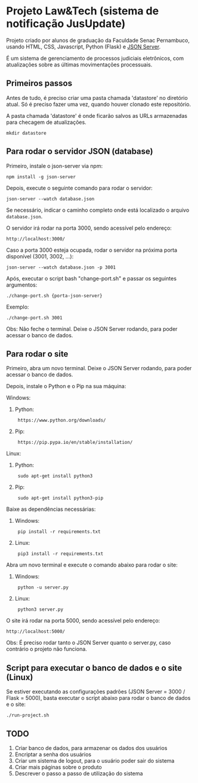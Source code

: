 # Projeto Law&Tech (sistema de notificação JusUpdate)

Projeto criado por alunos de graduação da Faculdade Senac Pernambuco, usando HTML, CSS, Javascript, Python (Flask) e [JSON Server](https://github.com/typicode/json-server).

É um sistema de gerenciamento de processos judiciais eletrônicos, com atualizações sobre as últimas movimentações processuais.

## Primeiros passos

Antes de tudo, é preciso criar uma pasta chamada 'datastore' no diretório atual. Só é preciso fazer uma vez, quando houver clonado este repositório.

A pasta chamada 'datastore' é onde ficarão salvos as URLs armazenadas para checagem de atualizações.

    mkdir datastore

## Para rodar o servidor JSON (database)

Primeiro, instale o json-server via npm:

    npm install -g json-server

Depois, execute o seguinte comando para rodar o servidor:

    json-server --watch database.json

Se necessário, indicar o caminho completo onde está localizado o arquivo `database.json`.

O servidor irá rodar na porta 3000, sendo acessível pelo endereço:

    http://localhost:3000/

Caso a porta 3000 esteja ocupada, rodar o servidor na próxima porta disponível (3001, 3002, ...):

    json-server --watch database.json -p 3001

Após, executar o script bash "change-port.sh" e passar os seguintes argumentos:

    ./change-port.sh {porta-json-server}
    
Exemplo:
    
    ./change-port.sh 3001

Obs: Não feche o terminal. Deixe o JSON Server rodando, para poder acessar o banco de dados.

## Para rodar o site

Primeiro, abra um novo terminal. Deixe o JSON Server rodando, para poder acessar o banco de dados.  

Depois, instale o Python e o Pip na sua máquina:

Windows:
   
1. Python: 

        https://www.python.org/downloads/

2. Pip: 

        https://pip.pypa.io/en/stable/installation/

Linux:

1. Python: 

        sudo apt-get install python3

2. Pip: 
    
        sudo apt-get install python3-pip  


Baixe as dependências necessárias:

1. Windows:

        pip install -r requirements.txt

2. Linux:

        pip3 install -r requirements.txt

Abra um novo terminal e execute o comando abaixo para rodar o site:

1. Windows:

        python -u server.py

2. Linux:

        python3 server.py

O site irá rodar na porta 5000, sendo acessível pelo endereço:

    http://localhost:5000/

Obs: É preciso rodar tanto o JSON Server quanto o server.py, caso contrário o projeto não funciona.

## Script para executar o banco de dados e o site (Linux)

Se estiver executando as configurações padrões (JSON Server = 3000 / Flask = 5000), basta executar o script abaixo para rodar o banco de dados e o site:

    ./run-project.sh

## TODO

1. Criar banco de dados, para armazenar os dados dos usuários
2. Encriptar a senha dos usuários
3. Criar um sistema de logout, para o usuário poder sair do sistema
4. Criar mais páginas sobre o produto
5. Descrever o passo a passo de utilização do sistema